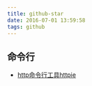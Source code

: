 ```yaml
---
title: github-star
date: 2016-07-01 13:59:58
tags: github
---
```


## 命令行
* [http命令行工具httpie](https://github.com/jkbrzt/httpie)
